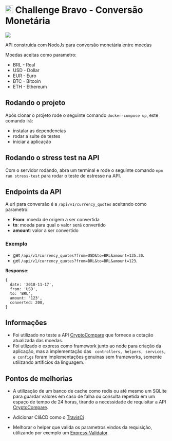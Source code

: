 # <img src="https://avatars1.githubusercontent.com/u/7063040?v=4&s=200.jpg" alt="HU" width="24" /> Challenge Bravo - Conversão Monetária

![](https://media.giphy.com/media/67ThRZlYBvibtdF9JH/giphy.gif)


API construida com NodeJs para conversão monetária entre moedas

Moedas aceitas como parametro:
- BRL - Real 
- USD - Dollar
- EUR - Euro
- BTC - Bitcoin
- ETH - Ethereum



## Rodando o projeto
Após clonar o projeto rode o seguinte comando `docker-compose up`, este comando irá:

- instalar as dependencias
- rodar a suite de testes
- iniciar a aplicação

## Rodando o stress test na API
Com o servidor rodando, abra um terminal e rode o seguinte comando `npm run stress-test` para rodar o teste de estresse na API.

## Endpoints da API
A url para conversão é a `/api/v1/currency_quotes` aceitando como parametro:
- **From**: moeda de origem a ser convertida
- **to**: moeda para qual o valor será convertido
- **amount**: valor a ser convertido


### Exemplo

  - get `/api/v1/currency_quotes?from=USD&to=BRL&amount=135.30`.
  - get `/api/v1/currency_quotes?from=BRL&to=BRL&amount=123`.
 
**Response**:

```
{
  date: '2018-11-17',
  from: 'USD',
  to: 'BRL',
  amount: '123',
  converted: 200,
}
```



## Informações

- Foi utilizado no teste a API [CryptoCompare](https://min-api.cryptocompare.com) que fornece a cotação atualizada das moedas.
- Foi utlizado o express como framework junto ao node para criação da aplicação, mas a implementação das ` controllers, helpers, services, e configs` foram implementações genuinas sem frameworks, somente utilizando artificios da linguagem.


## Pontos de melhorias

- A utilização de um banco de cache como redis ou até mesmo um SQLite para guardar valores em caso de falha ou consulta repetida em um espaço de tempo de 24 horas, tirando a necessidade de requisitar a API [CryptoCompare](https://min-api.cryptocompare.com).

- Adicionar CI&CD como o [TravisCi](https://travis-ci.org/)
- Melhorar o helper que valida os parametros vindos da requisição, utilizando por exemplo um [Express-Validator](https://github.com/express-validator/express-validator).
